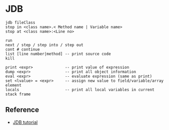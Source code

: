 # JDB

```
jdb fileClass
stop in <class name>.< Method name | Variable name>
stop at <class name>:<Line no>

run
next / step / step into / step out
cont # continue
list [line number|method] -- print source code
kill

print <expr>              -- print value of expression
dump <expr>               -- print all object information
eval <expr>               -- evaluate expression (same as print)
set <lvalue> = <expr>     -- assign new value to field/variable/array element
locals                    -- print all local variables in current stack frame
```


## Reference
- [JDB tutorial](https://www.tutorialspoint.com/jdb/jdb_quick_guide.htm)
